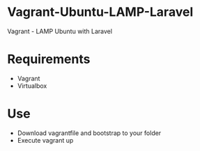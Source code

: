 Vagrant-Ubuntu-LAMP-Laravel
===========================

Vagrant - LAMP Ubuntu with Laravel

Requirements
============

- Vagrant
- Virtualbox


Use
===

- Download vagrantfile and bootstrap to your folder
- Execute vagrant up
